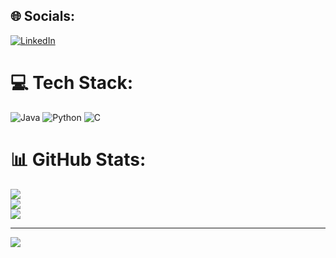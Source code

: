 
## 🌐 Socials:
[![LinkedIn](https://img.shields.io/badge/LinkedIn-%230077B5.svg?logo=linkedin&logoColor=white)](https://linkedin.com/in/https://www.linkedin.com/in/aniket-raghav-7b0479288?utm_source=share&utm_campaign=share_via&utm_content=profile&utm_medium=android_app) 

# 💻 Tech Stack:
![Java](https://img.shields.io/badge/java-%23ED8B00.svg?style=for-the-badge&logo=openjdk&logoColor=white) ![Python](https://img.shields.io/badge/python-3670A0?style=for-the-badge&logo=python&logoColor=ffdd54) ![C](https://img.shields.io/badge/c-%2300599C.svg?style=for-the-badge&logo=c&logoColor=white)
# 📊 GitHub Stats:
![](https://github-readme-stats.vercel.app/api?username=AniketRaghav05&theme=dark&hide_border=false&include_all_commits=false&count_private=false)<br/>
![](https://github-readme-streak-stats.herokuapp.com/?user=AniketRaghav05&theme=dark&hide_border=false)<br/>
![](https://github-readme-stats.vercel.app/api/top-langs/?username=AniketRaghav05&theme=dark&hide_border=false&include_all_commits=false&count_private=false&layout=compact)

---
[![](https://visitcount.itsvg.in/api?id=AniketRaghav05&icon=0&color=0)](https://visitcount.itsvg.in)

<!-- Proudly created with GPRM ( https://gprm.itsvg.in ) -->
